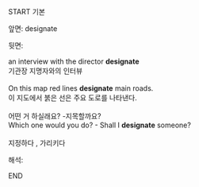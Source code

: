 START
기본

앞면:
designate


뒷면:
<div>an interview with the director <strong>designate</strong> </div><div><div>기관장 지명자와의 인터뷰</div></div><div><br></div><div><div>On this map red lines <strong>designate</strong> main roads. </div><div><div>이 지도에서 붉은 선은 주요 도로를 나타낸다.</div></div></div><div><br></div><div><div><div>어떤 거 하실래요? -지목할까요?</div></div><div><div>Which one would you do? - Shall I <strong>designate</strong> someone?</div></div></div><div><br></div><div>지정하다 , 가리키다</div>


해석:

END